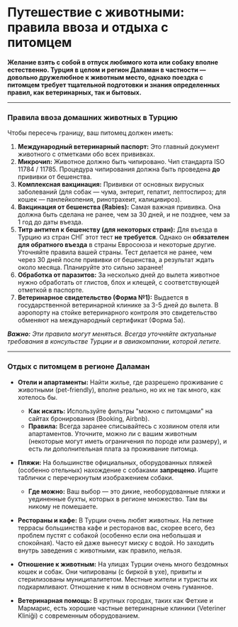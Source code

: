 # Путешествие с животными: правила ввоза и отдыха с питомцем

**Желание взять с собой в отпуск любимого кота или собаку вполне естественно. Турция в целом и регион Даламан в частности — довольно дружелюбное к животным место, однако поездка с питомцем требует тщательной подготовки и знания определенных правил, как ветеринарных, так и бытовых.**

---

### Правила ввоза домашних животных в Турцию

Чтобы пересечь границу, ваш питомец должен иметь:

1.  **Международный ветеринарный паспорт:** Это главный документ животного с отметками обо всех прививках.
2.  **Микрочип:** Животное должно быть чипировано. Чип стандарта ISO 11784 / 11785. Процедура чипирования должна быть проведена **до** прививки от бешенства.
3.  **Комплексная вакцинация:** Прививки от основных вирусных заболеваний (для собак — чума, энтерит, гепатит, лептоспироз; для кошек — панлейкопения, ринотрахеит, калицивироз).
4.  **Вакцинация от бешенства (Rabies):** Самая важная прививка. Она должна быть сделана не ранее, чем за 30 дней, и не позднее, чем за 1 год до даты въезда.
5.  **Титр антител к бешенству (для некоторых стран):** Для въезда в Турцию из стран СНГ этот тест **не требуется**. Однако он **обязателен для обратного въезда** в страны Евросоюза и некоторые другие. Уточняйте правила вашей страны. Тест делается не ранее, чем через 30 дней после прививки от бешенства, а результат ждать около месяца. Планируйте это сильно заранее!
6.  **Обработка от паразитов:** За несколько дней до вылета животное нужно обработать от глистов, блох и клещей, с соответствующей отметкой в паспорте.
7.  **Ветеринарное свидетельство (Форма №1):** Выдается в государственной ветеринарной клинике за 3-5 дней до вылета. В аэропорту на стойке ветеринарного контроля это свидетельство обменяют на международный сертификат (Форма 5а).

***Важно:*** *Эти правила могут меняться. Всегда уточняйте актуальные требования в консульстве Турции и в авиакомпании, которой летите.*

---

### Отдых с питомцем в регионе Даламан

-   **Отели и апартаменты:** Найти жилье, где разрешено проживание с животными (pet-friendly), вполне реально, но их не так много, как хотелось бы.
    -   **Как искать:** Используйте фильтры "можно с питомцами" на сайтах бронирования (Booking, Airbnb).
    -   **Правила:** Всегда заранее списывайтесь с хозяином отеля или апартаментов. Уточните, можно ли с вашим животным (некоторые могут иметь ограничения по породе или размеру), и есть ли дополнительная плата за проживание питомца.

-   **Пляжи:** На большинстве официальных, оборудованных пляжей (особенно отельных) нахождение с собаками **запрещено**. Ищите таблички с перечеркнутым изображением собаки.
    -   **Где можно:** Ваш выбор — это дикие, необорудованные пляжи и уединенные бухты, которых в регионе множество. Там вы никому не помешаете.

-   **Рестораны и кафе:** В Турции очень любят животных. На летние террасы большинства кафе и ресторанов вас, скорее всего, без проблем пустят с собакой (особенно если она небольшая и спокойная). Часто ей даже вынесут миску с водой. Но заходить внутрь заведения с животными, как правило, нельзя.

-   **Отношение к животным:** На улицах Турции очень много бездомных кошек и собак. Они чипированы (с биркой в ухе), привиты и стерилизованы муниципалитетом. Местные жители и туристы их подкармливают. Отношение к ним в основном очень гуманное.

-   **Ветеринарная помощь:** В крупных городах, таких как Фетхие и Мармарис, есть хорошие частные ветеринарные клиники (Veteriner Kliniği) с современным оборудованием. 